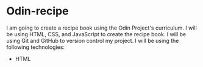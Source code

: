 # Odin-recipe
I am going to create a recipe book using the Odin Project's curriculum.
I will be using HTML, CSS, and JavaScript to create the recipe book. I will be using Git and GitHub to version control my project.
 I will be using the following technologies:
 - HTML
